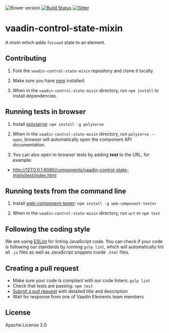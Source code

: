 ![Bower version](https://img.shields.io/bower/v/vaadin-control-state-mixin.svg)
[![Build Status](https://travis-ci.org/vaadin/vaadin-control-state-mixin.svg?branch=master)](https://travis-ci.org/vaadin/vaadin-control-state-mixin)
[![Gitter](https://badges.gitter.im/Join%20Chat.svg)](https://gitter.im/vaadin/vaadin-core-elements?utm_source=badge&utm_medium=badge&utm_campaign=pr-badge)

# vaadin-control-state-mixin
A mixin which adds `focused` state to an element.

## Contributing

1. Fork the `vaadin-control-state-mixin` repository and clone it locally.

1. Make sure you have [npm](https://www.npmjs.com/) installed.

1. When in the `vaadin-control-state-mixin` directory, run `npm install` to install dependencies.


## Running tests in browser

1. Install [polyserve](https://www.npmjs.com/package/polyserve): `npm install -g polyserve`

1. When in the `vaadin-control-state-mixin` directory, run `polyserve --open`, browser will automatically open the component API documentation.

1. You can also open in-browser tests by adding **test** to the URL, for example:

  - http://127.0.0.1:8080/components/vaadin-control-state-mixin/test/index.html


## Running tests from the command line

1. Install [web-component-tester](https://www.npmjs.com/package/web-component-tester): `npm install -g web-component-tester`

1. When in the `vaadin-control-state-mixin` directory, run `wct` or `npm test`


## Following the coding style

We are using [ESLint](http://eslint.org/) for linting JavaScript code. You can check if your code is following our standards by running `gulp lint`, which will automatically lint all `.js` files as well as JavaScript snippets inside `.html` files.


## Creating a pull request

  - Make sure your code is compliant with our code linters: `gulp lint`
  - Check that tests are passing: `npm test`
  - [Submit a pull request](https://www.digitalocean.com/community/tutorials/how-to-create-a-pull-request-on-github) with detailed title and description
  - Wait for response from one of Vaadin Elements team members


## License

Apache License 2.0
